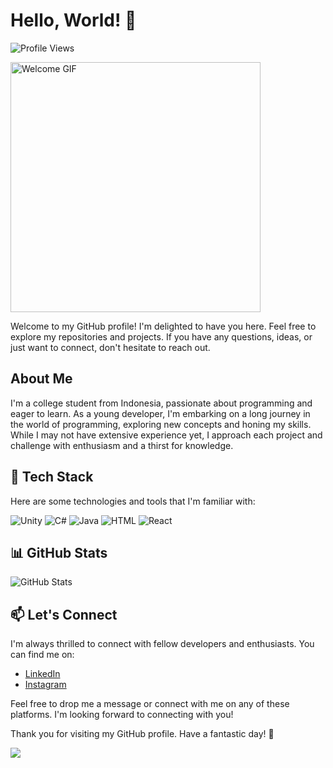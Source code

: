 # Hello, World! 👋

![Profile Views](https://komarev.com/ghpvc/?username=raxelf)

<img src="https://i.postimg.cc/hjKbtnW1/guitar-guitar-solo.gif" height="400px" alt="Welcome GIF"/>

Welcome to my GitHub profile! I'm delighted to have you here. Feel free to explore my repositories and projects. If you have any questions, ideas, or just want to connect, don't hesitate to reach out.

## About Me

I'm a college student from Indonesia, passionate about programming and eager to learn. As a young developer, I'm embarking on a long journey in the world of programming, exploring new concepts and honing my skills. While I may not have extensive experience yet, I approach each project and challenge with enthusiasm and a thirst for knowledge.

## 🌱 Tech Stack

Here are some technologies and tools that I'm familiar with:

![Unity](https://img.shields.io/badge/Unity-✨-brightgreen)
![C#](https://img.shields.io/badge/C%23-✨-blue)
![Java](https://img.shields.io/badge/Java-✨-orange)
![HTML](https://img.shields.io/badge/HTML-✨-red)
![React](https://img.shields.io/badge/React-✨-blueviolet)

## 📊 GitHub Stats

![GitHub Stats](https://github-readme-stats.vercel.app/api?username=raxelf&show_icons=true&theme=dark)

## 📫 Let's Connect

I'm always thrilled to connect with fellow developers and enthusiasts. You can find me on:

- [LinkedIn](https://www.linkedin.com/in/raxelf)
- [Instagram](https://instagram.com/raxelf_)

Feel free to drop me a message or connect with me on any of these platforms. I'm looking forward to connecting with you!

Thank you for visiting my GitHub profile. Have a fantastic day! 🌟

<img src="https://i.postimg.cc/9XKJHrFG/m200-anime.gif" />

